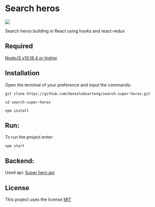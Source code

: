 # Search heros

![](super-heros.gif)

Search heros building in React using hooks and react-redux

## Required
[NodeJS v10.16.4 or higher](https://nodejs.org/en/)

## Installation
Open the terminal of your preference and input the commands:

`git clone https://github.com/danieladuarteng/search-super-heros.git`

`cd search-super-heros`

`npm install`

## Run:

To run the project enter:

`npm start`

## Backend:

Used api: [Super hero api](https://superheroapi.com)

## License

This project uses the license [MIT](https://choosealicense.com/licenses/mit/)

